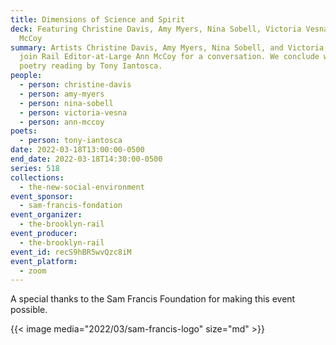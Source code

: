 ```yaml
---
title: Dimensions of Science and Spirit
deck: Featuring Christine Davis, Amy Myers, Nina Sobell, Victoria Vesna, and Ann
  McCoy
summary: Artists Christine Davis, Amy Myers, Nina Sobell, and Victoria Vesna
  join Rail Editor-at-Large Ann McCoy for a conversation. We conclude with a
  poetry reading by Tony Iantosca.
people:
  - person: christine-davis
  - person: amy-myers
  - person: nina-sobell
  - person: victoria-vesna
  - person: ann-mccoy
poets:
  - person: tony-iantosca
date: 2022-03-18T13:00:00-0500
end_date: 2022-03-18T14:30:00-0500
series: 518
collections:
  - the-new-social-environment
event_sponsor:
  - sam-francis-fondation
event_organizer:
  - the-brooklyn-rail
event_producer:
  - the-brooklyn-rail
event_id: recS9hBR5wvQzc8iM
event_platform:
  - zoom
---
```

A special thanks to the Sam Francis Foundation for making this event possible.

{{< image media="2022/03/sam-francis-logo" size="md" >}}